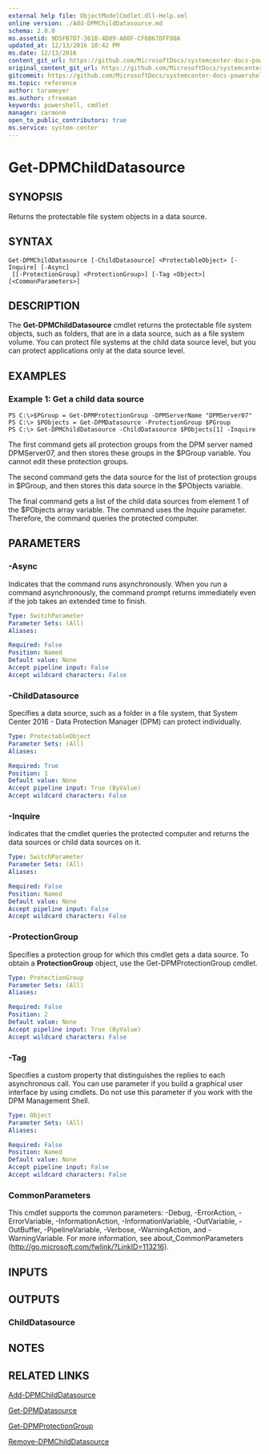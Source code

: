 ```yaml
---
external help file: ObjectModelCmdlet.dll-Help.xml
online version: ./Add-DPMChildDatasource.md
schema: 2.0.0
ms.assetid: 9D5FB7D7-361B-4D09-A80F-CF6B67DFF80A
updated_at: 12/13/2016 10:42 PM
ms.date: 12/13/2016
content_git_url: https://github.com/MicrosoftDocs/systemcenter-docs-powershell/blob/master/systemcenter-cmdlets/DataProtectionManager/v1/Get-DPMChildDatasource.md
original_content_git_url: https://github.com/MicrosoftDocs/systemcenter-docs-powershell/blob/master/systemcenter-cmdlets/DataProtectionManager/v1/Get-DPMChildDatasource.md
gitcommit: https://github.com/MicrosoftDocs/systemcenter-docs-powershell/blob/ea9507ac2178040476af5407227db8cb97701ea9/systemcenter-cmdlets/DataProtectionManager/v1/Get-DPMChildDatasource.md
ms.topic: reference
author: tarameyer
ms.author: cfreeman
keywords: powershell, cmdlet
manager: carmonm
open_to_public_contributors: true
ms.service: system-center
---
```


# Get-DPMChildDatasource

## SYNOPSIS
Returns the protectable file system objects in a data source.

## SYNTAX

```
Get-DPMChildDatasource [-ChildDatasource] <ProtectableObject> [-Inquire] [-Async]
 [[-ProtectionGroup] <ProtectionGroup>] [-Tag <Object>] [<CommonParameters>]
```

## DESCRIPTION
The **Get-DPMChildDatasource** cmdlet returns the protectable file system objects, such as folders, that are in a data source, such as a file system volume.
You can protect file systems at the child data source level, but you can protect applications only at the data source level.

## EXAMPLES

### Example 1: Get a child data source
```
PS C:\>$PGroup = Get-DPMProtectionGroup -DPMServerName "DPMServer07"
PS C:\> $PObjects = Get-DPMDatasource -ProtectionGroup $PGroup
PS C:\> Get-DPMChildDatasource -ChildDatasource $PObjects[1] -Inquire
```

The first command gets all protection groups from the DPM server named DPMServer07, and then stores these groups in the $PGroup variable.
You cannot edit these protection groups.

The second command gets the data source for the list of protection groups in $PGroup, and then stores this data source in the $PObjects variable.

The final command gets a list of the child data sources from element 1 of the $PObjects array variable.
The command uses the *Inquire* parameter.
Therefore, the command queries the protected computer.

## PARAMETERS

### -Async
Indicates that the command runs asynchronously.
When you run a command asynchronously, the command prompt returns immediately even if the job takes an extended time to finish.

```yaml
Type: SwitchParameter
Parameter Sets: (All)
Aliases: 

Required: False
Position: Named
Default value: None
Accept pipeline input: False
Accept wildcard characters: False
```

### -ChildDatasource
Specifies a data source, such as a folder in a file system, that System Center 2016 - Data Protection Manager (DPM) can protect individually.

```yaml
Type: ProtectableObject
Parameter Sets: (All)
Aliases: 

Required: True
Position: 1
Default value: None
Accept pipeline input: True (ByValue)
Accept wildcard characters: False
```

### -Inquire
Indicates that the cmdlet queries the protected computer and returns the data sources or child data sources on it.

```yaml
Type: SwitchParameter
Parameter Sets: (All)
Aliases: 

Required: False
Position: Named
Default value: None
Accept pipeline input: False
Accept wildcard characters: False
```

### -ProtectionGroup
Specifies a protection group for which this cmdlet gets a data source.
To obtain a **ProtectionGroup** object, use the Get-DPMProtectionGroup cmdlet.

```yaml
Type: ProtectionGroup
Parameter Sets: (All)
Aliases: 

Required: False
Position: 2
Default value: None
Accept pipeline input: True (ByValue)
Accept wildcard characters: False
```

### -Tag
Specifies a custom property that distinguishes the replies to each asynchronous call.
You can use parameter if you build a graphical user interface by using cmdlets.
Do not use this parameter if you work with the DPM Management Shell.

```yaml
Type: Object
Parameter Sets: (All)
Aliases: 

Required: False
Position: Named
Default value: None
Accept pipeline input: False
Accept wildcard characters: False
```

### CommonParameters
This cmdlet supports the common parameters: -Debug, -ErrorAction, -ErrorVariable, -InformationAction, -InformationVariable, -OutVariable, -OutBuffer, -PipelineVariable, -Verbose, -WarningAction, and -WarningVariable. For more information, see about_CommonParameters (http://go.microsoft.com/fwlink/?LinkID=113216).

## INPUTS

## OUTPUTS

### ChildDatasource

## NOTES

## RELATED LINKS

[Add-DPMChildDatasource](xref:DataProtectionManager/v1/Add-DPMChildDatasource.md)

[Get-DPMDatasource](xref:DataProtectionManager/v1/Get-DPMDatasource.md)

[Get-DPMProtectionGroup](xref:DataProtectionManager/v1/Get-DPMProtectionGroup.md)

[Remove-DPMChildDatasource](xref:DataProtectionManager/v1/Remove-DPMChildDatasource.md)

